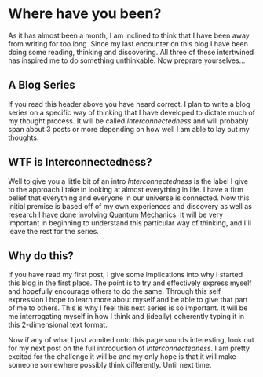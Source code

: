 Where have you been?
====================
As it has almost been a month, I am inclined to think that I have been away from
writing for too long. Since my last encounter on this blog I have been doing
some reading, thinking and discovering. All three of these intertwined has inspired
me to do something unthinkable. Now preprare yourselves...

A Blog Series
-------------
If you read this header above you have heard correct. I plan to write a blog
series on a specific way of thinking that I have developed to dictate much of my
thought process. It will be called *Interconnectedness* and will probably span about
3 posts or more depending on how well I am able to lay out my thoughts.

WTF is Interconnectedness?
--------------------------
Well to give you a little bit of an intro *Interconnectedness* is the label
I give to the approach I take in looking at almost everything in life. I have
a firm belief that everything and everyone in our universe is connected. Now this
initial premise is based off of my own experiences and discovery as well as research I have
done involving [Quantum Mechanics][QM]. It will be very important in beginning to
understand this particular way of thinking, and I'll leave the rest for the series.

Why do this?
------------
If you have read my first post, I give some implications into why I started this
blog in the first place. The point is to try and effectively express myself and
hopefully encourage others to do the same. Through this self expression I hope
to learn more about myself and be able to give that part of me to others. This
is why I feel this next series is so important. It will be me interrogating
myself in how I think and (ideally) coherently typing it in this 2-dimensional
text format.

Now if any of what I just vomited onto this page sounds interesting, look out
for my next post on the full introduction of *Interconnectedness*. I am pretty
excited for the challenge it will be and my only hope is that it will make
someone somewhere possibly think differently. Until next time.

[QM]: https://en.wikipedia.org/wiki/Quantum_mechanics
[Link]: https://jcruger.com
